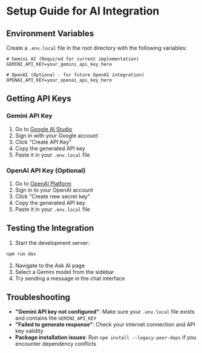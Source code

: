 # Setup Guide for AI Integration

## Environment Variables

Create a `.env.local` file in the root directory with the following variables:

```env
# Gemini AI (Required for current implementation)
GEMINI_API_KEY=your_gemini_api_key_here

# OpenAI (Optional - for future OpenAI integration)
OPENAI_API_KEY=your_openai_api_key_here
```

## Getting API Keys

### Gemini API Key
1. Go to [Google AI Studio](https://makersuite.google.com/app/apikey)
2. Sign in with your Google account
3. Click "Create API Key"
4. Copy the generated API key
5. Paste it in your `.env.local` file

### OpenAI API Key (Optional)
1. Go to [OpenAI Platform](https://platform.openai.com/api-keys)
2. Sign in to your OpenAI account
3. Click "Create new secret key"
4. Copy the generated API key
5. Paste it in your `.env.local` file

## Testing the Integration

1. Start the development server:
```bash
npm run dev
```

2. Navigate to the Ask AI page
3. Select a Gemini model from the sidebar
4. Try sending a message in the chat interface

## Troubleshooting

- **"Gemini API key not configured"**: Make sure your `.env.local` file exists and contains the `GEMINI_API_KEY`
- **"Failed to generate response"**: Check your internet connection and API key validity
- **Package installation issues**: Run `npm install --legacy-peer-deps` if you encounter dependency conflicts
